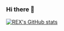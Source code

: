 ### Hi there 👋

[![REX's GitHub stats](https://github-readme-stats.vercel.app/api?username=rexx4314&count_private=false&show_icons=true&theme=dark)](https://github.com/rexx4314)

<!--
**rexx4314/rexx4314** is a ✨ _special_ ✨ repository because its `README.md` (this file) appears on your GitHub profile.

Here are some ideas to get you started:

- 🔭 I’m currently working on ...
- 🌱 I’m currently learning ...
- 👯 I’m looking to collaborate on ...
- 🤔 I’m looking for help with ...
- 💬 Ask me about ...
- 📫 How to reach me: ...
- 😄 Pronouns: ...
- ⚡ Fun fact: ...
-->
